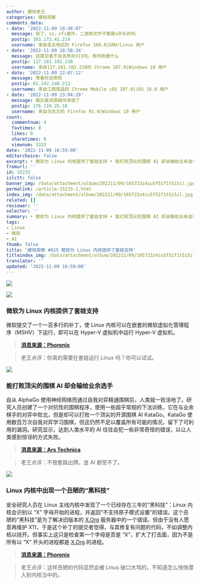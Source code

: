 ```yaml
---
author: 硬核老王
categories: 硬核观察
comments_data:
- date: '2022-11-09 18:48:07'
  message: 惊了，xz，xfs套件，二进制文件不都是x开头的吗
  postip: 103.172.41.214
  username: 来自亚太地区的 Firefox 106.0|GNU/Linux 用户
- date: '2022-11-09 18:58:34'
  message: 这提交者不会去修补X11吗，改内核做什么
  postip: 117.181.102.238
  username: 来自117.181.102.238的 Chrome 107.0|Windows 10 用户
- date: '2022-11-09 22:07:12'
  message: 等着你去修呢
  postip: 61.242.148.212
  username: 来自江西南昌的 Chrome Mobile iOS 107.0|iOS 16.0 用户
- date: '2022-11-09 23:04:20'
  message: 属实是闭源细作渗透了
  postip: 176.119.25.16
  username: 来自乌克兰的 Firefox 91.0|Windows 10 用户
count:
  commentnum: 4
  favtimes: 0
  likes: 0
  sharetimes: 0
  viewnum: 3333
date: '2022-11-09 16:59:00'
editorchoice: false
excerpt: • 微软为 Linux 内核提供了套娃支持 • 能打败顶尖的围棋 AI 却会输给业余选手 • Linux 内核中出现一个丑陋的“黑科技”
fromurl: ''
id: 15233
islctt: false
banner_img: /data/attachment/album/202211/09/165723z4iu5f51f1t5i5il.jpg
permalink: /article-15233-1.html
index_img: /data/attachment/album/202211/09/165723z4iu5f51f1t5i5il.jpg
related: []
reviewer: ''
selector: ''
summary: • 微软为 Linux 内核提供了套娃支持 • 能打败顶尖的围棋 AI 却会输给业余选手 • Linux 内核中出现一个丑陋的“黑科技”
tags:
- Linux
- 微软
- AI
thumb: false
title: '硬核观察 #815 微软为 Linux 内核提供了套娃支持'
titleindex_img: /data/attachment/album/202211/09/165723z4iu5f51f1t5i5il.jpg
translator: ''
updated: '2022-11-09 16:59:00'
---
```


![](/data/attachment/album/202211/09/165723z4iu5f51f1t5i5il.jpg)


![](/data/attachment/album/202211/09/165748mxqez4armrddcrcj.jpg)


### 微软为 Linux 内核提供了套娃支持


微软提交了一个一百多行的补丁，使 Linux 内核可以在嵌套的微软虚拟化管理程序（MSHV）下运行，即可以在 Hyper-V 虚拟机中运行 Hyper-V 虚拟机。



> 
> **[消息来源：Phoronix](https://www.phoronix.com/news/Nested-MS-Hypervisor-Linux)**
> 
> 
> 



> 
> 老王点评：你真的需要在套娃运行 Linux 吗？你可以试试。
> 
> 
> 


![](/data/attachment/album/202211/09/165922htz9k1okdkgpzzxt.jpg)


### 能打败顶尖的围棋 AI 却会输给业余选手


自从 AlphaGo 使用神经网络而通过自我对弈精通围棋后，人类就一败涂地了。研究人员创建了一个对抗性的围棋程序，使用一些超乎常规的下法训练，它在与业余棋手的对弈中败北，但是却可以打败一个顶尖的开源围棋 AI KataGo。KataGo 使用数百万次自我对弈学习围棋，但这仍然不足以覆盖所有可能的情况，留下了可利用的漏洞。研究显示，达到人类水平的 AI 往往会犯一些非常奇怪的错误，以让人类感到惊讶的方式失败。



> 
> **[消息来源：Ars Technica](https://arstechnica.com/?p=1894833)**
> 
> 
> 



> 
> 老王点评：不按套路出牌，连 AI 都受不了。
> 
> 
> 


![](/data/attachment/album/202211/09/165938ni48pzgbcn4rs3n6.jpg)


### Linux 内核中出现一个丑陋的“黑科技”


安全研究人员在 Linux 主线内核中发现了一个已经存在三年的“黑科技”：Linux 内核会识别以 “X” 字母开始的进程，并返回“不支持原子模式设置”的错误。这个丑陋的“黑科技”是为了解决旧版本的 [X.Org](http://x.org/) 服务器中的一个错误。但由于没有人愿意再维护 X11，于是这个补丁的提交者觉得，与其修复有问题的代码，不如调整内核以绕开。但事实上这只是检查第一个字母是否是 “X”，扩大了打击面，因为不是所有以 “X” 开头的进程都是 [X.Org](http://x.org/) 的进程。



> 
> **[消息来源：Phoronix](https://www.phoronix.com/news/Linux-DRM-Process-Start-With-X)**
> 
> 
> 



> 
> 老王点评：这样丑陋的代码显然会被 Linus 破口大骂的，不知道怎么悄悄潜入到内核当中的。
> 
> 
>
